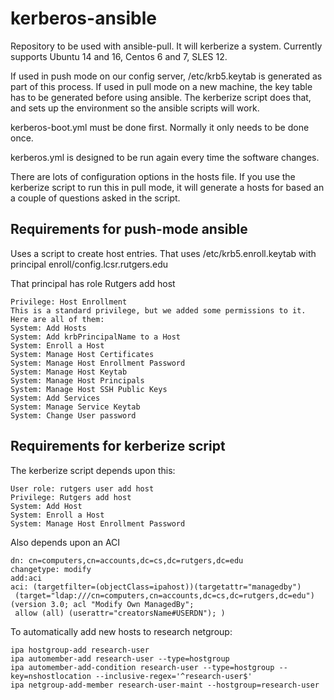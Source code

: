 # kerberos-ansible
Repository to be used with ansible-pull. It will kerberize a system. Currently supports Ubuntu 14 and 16, Centos 6 and 7, SLES 12.

If used in push mode on our config server, /etc/krb5.keytab is generated as part of this process. If used in pull mode on a new machine, the key table has to be generated before using ansible. The kerberize script does that, and sets up the environment so the ansible scripts will work.

kerberos-boot.yml must be done first. Normally it only needs to be done once.

kerberos.yml is designed to be run again every time the software changes.

There are lots of configuration options in the hosts file. If you use the kerberize script to run this in pull mode, it will generate a hosts for based an a couple of questions asked in the script.

## Requirements for push-mode ansible
Uses a script to create host entries. That uses /etc/krb5.enroll.keytab with principal enroll/config.lcsr.rutgers.edu

That principal has role Rutgers add host
```
Privilege: Host Enrollment
This is a standard privilege, but we added some permissions to it. Here are all of them:
System: Add Hosts
System: Add krbPrincipalName to a Host
System: Enroll a Host
System: Manage Host Certificates
System: Manage Host Enrollment Password
System: Manage Host Keytab
System: Manage Host Principals
System: Manage Host SSH Public Keys
System: Add Services
System: Manage Service Keytab
System: Change User password
```

## Requirements for kerberize script
The kerberize script depends upon this:

```
User role: rutgers user add host
Privilege: Rutgers add host
System: Add Host
System: Enroll a Host
System: Manage Host Enrollment Password
```

Also depends upon an ACI
```
dn: cn=computers,cn=accounts,dc=cs,dc=rutgers,dc=edu
changetype: modify
add:aci
aci: (targetfilter=(objectClass=ipahost))(targetattr="managedby")
 (target="ldap:///cn=computers,cn=accounts,dc=cs,dc=rutgers,dc=edu") (version 3.0; acl "Modify Own ManagedBy";
 allow (all) (userattr="creatorsName#USERDN"); )
```

To automatically add new hosts to research netgroup:

```
ipa hostgroup-add research-user
ipa automember-add research-user --type=hostgroup 
ipa automember-add-condition research-user --type=hostgroup --key=nshostlocation --inclusive-regex='^research-user$'
ipa netgroup-add-member research-user-maint --hostgroup=research-user
```

